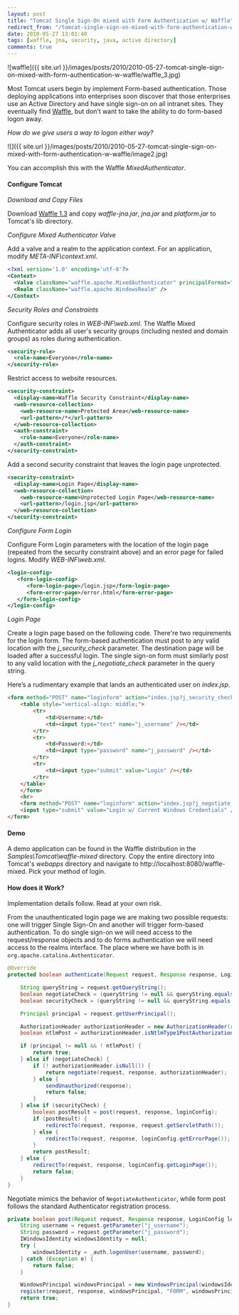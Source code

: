 ```yaml
---
layout: post
title: "Tomcat Single Sign-On mixed with Form Authentication w/ Waffle"
redirect_from: "/tomcat-single-sign-on-mixed-with-form-authentication-w-waffle"
date: 2010-05-27 13:01:40
tags: [waffle, jna, security, java, active directory]
comments: true
---
```

![waffle]({{ site.url }}/images/posts/2010/2010-05-27-tomcat-single-sign-on-mixed-with-form-authentication-w-waffle/waffle_3.jpg)

Most Tomcat users begin by implement Form-based authentication. Those deploying applications into enterprises soon discover that those enterprises use an Active Directory and have single sign-on on all intranet sites. They eventually find [Waffle](https://github.com/dblock/waffle/), but don’t want to take the ability to do form-based logon away.

_How do we give users a way to logon either way?_

![]({{ site.url }}/images/posts/2010/2010-05-27-tomcat-single-sign-on-mixed-with-form-authentication-w-waffle/image2.jpg)

You can accomplish this with the Waffle _MixedAuthenticator_.

#### Configure Tomcat

_Download and Copy Files_

Download [Waffle 1.3](https://github.com/dblock/waffle/) and copy _waffle-jna.jar_, _jna.jar_ and _platform.jar_ to Tomcat's lib directory.

_Configure Mixed Authenticator Valve_

Add a valve and a realm to the application context. For an application, modify _META-INF\context.xml_.

```xml
<?xml version='1.0' encoding='utf-8'?>
<Context>
  <Valve className="waffle.apache.MixedAuthenticator" principalFormat="fqn" roleFormat="both" />
  <Realm className="waffle.apache.WindowsRealm" />
</Context>
```

_Security Roles and Constraints_

Configure security roles in _WEB-INF\web.xml_. The Waffle Mixed Authenticator adds all user's security groups (including nested and domain groups) as roles during authentication.

```xml
<security-role>
  <role-name>Everyone</role-name>
</security-role>
```

Restrict access to website resources.

```xml
<security-constraint>
  <display-name>Waffle Security Constraint</display-name>
  <web-resource-collection>
    <web-resource-name>Protected Area</web-resource-name>
    <url-pattern>/*</url-pattern>
  </web-resource-collection>
  <auth-constraint>
    <role-name>Everyone</role-name>
  </auth-constraint>
</security-constraint>
```

Add a second security constraint that leaves the login page unprotected.

```xml
<security-constraint>
  <display-name>Login Page</display-name>
  <web-resource-collection>
    <web-resource-name>Unprotected Login Page</web-resource-name>
    <url-pattern>/login.jsp</url-pattern>
  </web-resource-collection>
</security-constraint>
```

_Configure Form Login_

Configure Form Login parameters with the location of the login page (repeated from the security constraint above) and an error page for failed logins. Modify _WEB-INF\web.xml_.

```xml
<login-config>
   <form-login-config>
      <form-login-page>/login.jsp</form-login-page>
      <form-error-page>/error.html</form-error-page>
   </form-login-config>
</login-config>
```

_Login Page_

Create a login page based on the following code. There're two requirements for the login form. The form-based authentication must post to any valid location with the _j_security_check_ parameter. The destination page will be loaded after a successful login. The single sign-on form must similarly post to any valid location with the _j_negotiate_check_ parameter in the query string.

Here’s a rudimentary example that lands an authenticated user on _index.jsp_.

```html
<form method="POST" name="loginform" action="index.jsp?j_security_check">
    <table style="vertical-align: middle;">
        <tr>
            <td>Username:</td>
            <td><input type="text" name="j_username" /></td>
        </tr>
        <tr>
            <td>Password:</td>
            <td><input type="password" name="j_password" /></td>
        </tr>
        <tr>
            <td><input type="submit" value="Login" /></td>
        </tr>
    </table>
    </form>
    <hr>
    <form method="POST" name="loginform" action="index.jsp?j_negotiate_check">
    <input type="submit" value="Login w/ Current Windows Credentials" />
</form>
```

#### Demo

A demo application can be found in the Waffle distribution in the _Samples\Tomcat\waffle-mixed_ directory. Copy the entire directory into Tomcat's _webapps_ directory and navigate to http://localhost:8080/waffle-mixed. Pick your method of login.

#### How does it Work?

Implementation details follow. Read at your own risk.

From the unauthenticated login page we are making two possible requests: one will trigger Single Sign-On and another will trigger form-based authentication. To do single sign-on we will need access to the request/response objects and to do forms authentication we will need access to the realms interface. The place where we have both is in `org.apache.catalina.Authenticator`.

```java
@Override
protected boolean authenticate(Request request, Response response, LoginConfig loginConfig) {

    String queryString = request.getQueryString();
    boolean negotiateCheck = (queryString != null && queryString.equals("j_negotiate_check"));
    boolean securityCheck = (queryString != null && queryString.equals("j_security_check"));

    Principal principal = request.getUserPrincipal();

    AuthorizationHeader authorizationHeader = new AuthorizationHeader(request);
    boolean ntlmPost = authorizationHeader.isNtlmType1PostAuthorizationHeader();

    if (principal != null && ! ntlmPost) {
        return true;
    } else if (negotiateCheck) {
        if (! authorizationHeader.isNull()) {
            return negotiate(request, response, authorizationHeader);
        } else {
            sendUnauthorized(response);
            return false;
        }
    } else if (securityCheck) {
        boolean postResult = post(request, response, loginConfig);
        if (postResult) {
            redirectTo(request, response, request.getServletPath());
        } else {
            redirectTo(request, response, loginConfig.getErrorPage());
        }
        return postResult;
    } else {
        redirectTo(request, response, loginConfig.getLoginPage());
        return false;
    }
}
```

Negotiate mimics the behavior of `NegotiateAuthenticator`, while form post follows the standard Authenticator registration process.

```java
private boolean post(Request request, Response response, LoginConfig loginConfig) {
    String username = request.getParameter("j_username");
    String password = request.getParameter("j_password");
    IWindowsIdentity windowsIdentity = null;
    try {
        windowsIdentity = _auth.logonUser(username, password);
    } catch (Exception e) {
        return false;
    }

    WindowsPrincipal windowsPrincipal = new WindowsPrincipal(windowsIdentity, context.getRealm(), _principalFormat, _roleFormat);
    register(request, response, windowsPrincipal, "FORM", windowsPrincipal.getName(), null);
    return true;
}
```
